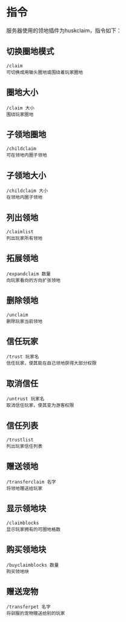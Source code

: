 # 指令
服务器使用的领地插件为huskclaim，指令如下：
 
## 切换圈地模式
    /claim
    可切换成用锄头圈地或围绕着玩家圈地
 
## 圈地大小
    /claim 大小
    围绕玩家圈地
 
## 子领地圈地
    /childclaim
    可在领地内圈子领地
 
## 子领地大小
    /childclaim 大小
    在领地内圈子领地
 
## 列出领地
    /claimlist
    列出玩家所有领地
 
## 拓展领地
    /expandclaim 数量
    向玩家看向的方向扩张领地
 
## 删除领地
    /unclaim
    删除玩家当前领地
 
## 信任玩家
    /trust 玩家名
    信任玩家，使其能在自己领地获得大部分权限
 
## 取消信任
    /untrust 玩家名
    取消信任玩家，使其变为游客权限
 
## 信任列表
    /trustlist
    列出玩家信任列表
     
## 赠送领地
    /transferclaim 名字
    将领地赠送给玩家
 
## 显示领地块
    /claimblocks
    显示玩家拥有的可圈地格数
     
## 购买领地块
    /buyclaimblocks 数量
    购买领地块
 
## 赠送宠物
    /transferpet 名字
    将驯服的宠物赠送给别的玩家
 
